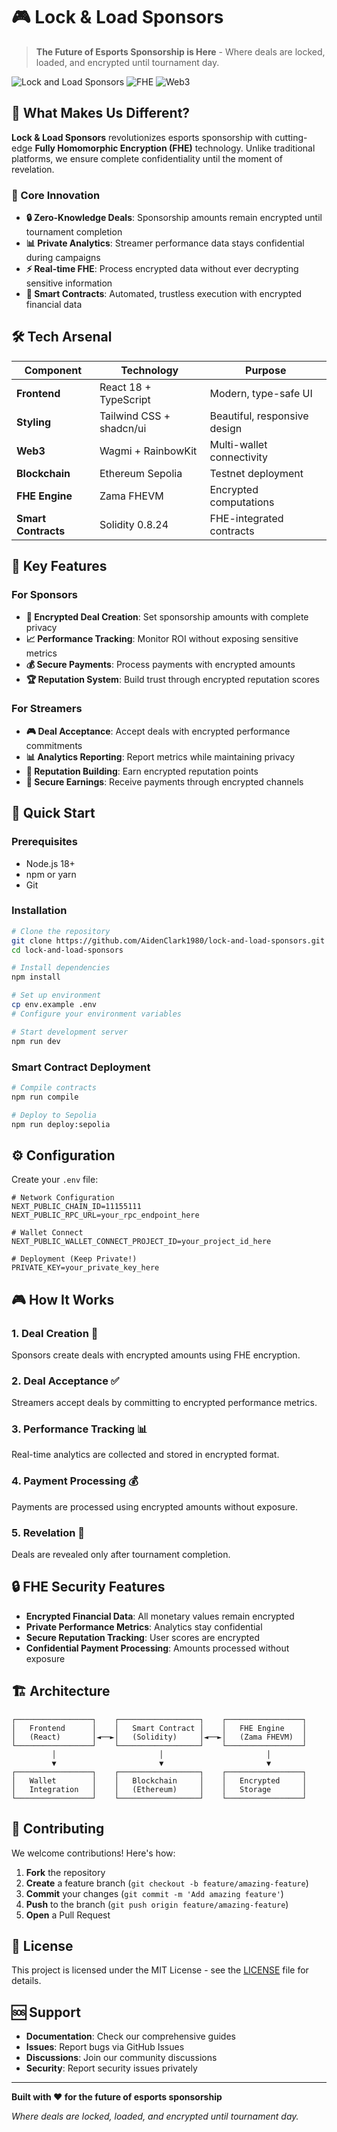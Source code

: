 # 🎮 Lock & Load Sponsors

> **The Future of Esports Sponsorship is Here** - Where deals are locked, loaded, and encrypted until tournament day.

![Lock and Load Sponsors](https://img.shields.io/badge/Platform-Esports%20Sponsorship-blue)
![FHE](https://img.shields.io/badge/Encryption-FHE%20Powered-green)
![Web3](https://img.shields.io/badge/Blockchain-Ethereum%20Sepolia-orange)

## 🚀 What Makes Us Different?

**Lock & Load Sponsors** revolutionizes esports sponsorship with cutting-edge **Fully Homomorphic Encryption (FHE)** technology. Unlike traditional platforms, we ensure complete confidentiality until the moment of revelation.

### 🔐 Core Innovation

- **🔒 Zero-Knowledge Deals**: Sponsorship amounts remain encrypted until tournament completion
- **📊 Private Analytics**: Streamer performance data stays confidential during campaigns  
- **⚡ Real-time FHE**: Process encrypted data without ever decrypting sensitive information
- **🎯 Smart Contracts**: Automated, trustless execution with encrypted financial data

## 🛠️ Tech Arsenal

| Component | Technology | Purpose |
|-----------|------------|---------|
| **Frontend** | React 18 + TypeScript | Modern, type-safe UI |
| **Styling** | Tailwind CSS + shadcn/ui | Beautiful, responsive design |
| **Web3** | Wagmi + RainbowKit | Multi-wallet connectivity |
| **Blockchain** | Ethereum Sepolia | Testnet deployment |
| **FHE Engine** | Zama FHEVM | Encrypted computations |
| **Smart Contracts** | Solidity 0.8.24 | FHE-integrated contracts |

## 🎯 Key Features

### For Sponsors
- **🔐 Encrypted Deal Creation**: Set sponsorship amounts with complete privacy
- **📈 Performance Tracking**: Monitor ROI without exposing sensitive metrics
- **💰 Secure Payments**: Process payments with encrypted amounts
- **🏆 Reputation System**: Build trust through encrypted reputation scores

### For Streamers  
- **🎮 Deal Acceptance**: Accept deals with encrypted performance commitments
- **📊 Analytics Reporting**: Report metrics while maintaining privacy
- **💎 Reputation Building**: Earn encrypted reputation points
- **💸 Secure Earnings**: Receive payments through encrypted channels

## 🚀 Quick Start

### Prerequisites
- Node.js 18+ 
- npm or yarn
- Git

### Installation

```bash
# Clone the repository
git clone https://github.com/AidenClark1980/lock-and-load-sponsors.git
cd lock-and-load-sponsors

# Install dependencies
npm install

# Set up environment
cp env.example .env
# Configure your environment variables

# Start development server
npm run dev
```

### Smart Contract Deployment

```bash
# Compile contracts
npm run compile

# Deploy to Sepolia
npm run deploy:sepolia
```

## ⚙️ Configuration

Create your `.env` file:

```env
# Network Configuration
NEXT_PUBLIC_CHAIN_ID=11155111
NEXT_PUBLIC_RPC_URL=your_rpc_endpoint_here

# Wallet Connect
NEXT_PUBLIC_WALLET_CONNECT_PROJECT_ID=your_project_id_here

# Deployment (Keep Private!)
PRIVATE_KEY=your_private_key_here
```

## 🎮 How It Works

### 1. **Deal Creation** 🔐
Sponsors create deals with encrypted amounts using FHE encryption.

### 2. **Deal Acceptance** ✅  
Streamers accept deals by committing to encrypted performance metrics.

### 3. **Performance Tracking** 📊
Real-time analytics are collected and stored in encrypted format.

### 4. **Payment Processing** 💰
Payments are processed using encrypted amounts without exposure.

### 5. **Revelation** 🎉
Deals are revealed only after tournament completion.

## 🔒 FHE Security Features

- **Encrypted Financial Data**: All monetary values remain encrypted
- **Private Performance Metrics**: Analytics stay confidential
- **Secure Reputation Tracking**: User scores are encrypted
- **Confidential Payment Processing**: Amounts processed without exposure

## 🏗️ Architecture

```
┌─────────────────┐    ┌──────────────────┐    ┌─────────────────┐
│   Frontend      │    │   Smart Contract │    │   FHE Engine    │
│   (React)       │◄──►│   (Solidity)     │◄──►│   (Zama FHEVM)  │
└─────────────────┘    └──────────────────┘    └─────────────────┘
         │                       │                       │
         ▼                       ▼                       ▼
┌─────────────────┐    ┌──────────────────┐    ┌─────────────────┐
│   Wallet        │    │   Blockchain     │    │   Encrypted     │
│   Integration   │    │   (Ethereum)     │    │   Storage       │
└─────────────────┘    └──────────────────┘    └─────────────────┘
```

## 🤝 Contributing

We welcome contributions! Here's how:

1. **Fork** the repository
2. **Create** a feature branch (`git checkout -b feature/amazing-feature`)
3. **Commit** your changes (`git commit -m 'Add amazing feature'`)
4. **Push** to the branch (`git push origin feature/amazing-feature`)
5. **Open** a Pull Request

## 📄 License

This project is licensed under the MIT License - see the [LICENSE](LICENSE) file for details.

## 🆘 Support

- **Documentation**: Check our comprehensive guides
- **Issues**: Report bugs via GitHub Issues
- **Discussions**: Join our community discussions
- **Security**: Report security issues privately

---

**Built with ❤️ for the future of esports sponsorship**

*Where deals are locked, loaded, and encrypted until tournament day.*
